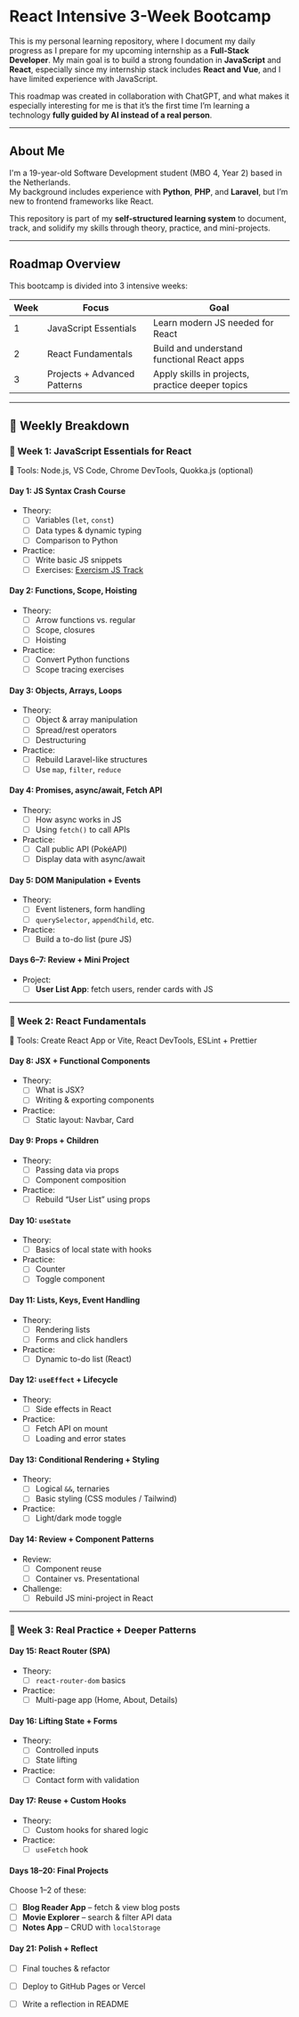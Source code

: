 # React Intensive 3-Week Bootcamp

This is my personal learning repository, where I document my daily progress as I prepare for my upcoming internship as a **Full-Stack Developer**. My main goal is to build a strong foundation in **JavaScript** and **React**, especially since my internship stack includes **React and Vue**, and I have limited experience with JavaScript.

This roadmap was created in collaboration with ChatGPT, and what makes it especially interesting for me is that it’s the first time I’m learning a technology **fully guided by AI instead of a real person**.

---

## About Me

I'm a 19-year-old Software Development student (MBO 4, Year 2) based in the Netherlands.  
My background includes experience with **Python**, **PHP**, and **Laravel**, but I’m new to frontend frameworks like React.

This repository is part of my **self-structured learning system** to document, track, and solidify my skills through theory, practice, and mini-projects.

---

## Roadmap Overview

This bootcamp is divided into 3 intensive weeks:

| Week | Focus                            | Goal                                               |
|------|----------------------------------|----------------------------------------------------|
| 1    | JavaScript Essentials            | Learn modern JS needed for React                  |
| 2    | React Fundamentals               | Build and understand functional React apps        |
| 3    | Projects + Advanced Patterns     | Apply skills in projects, practice deeper topics  |

---

## 🧠 Weekly Breakdown

### 🔹 Week 1: JavaScript Essentials for React

🔧 Tools: Node.js, VS Code, Chrome DevTools, Quokka.js (optional)

#### Day 1: JS Syntax Crash Course
* Theory:
    - [ ] Variables (`let`, `const`)
    - [ ] Data types & dynamic typing
    - [ ] Comparison to Python
* Practice:
    - [ ] Write basic JS snippets
    - [ ] Exercises: [Exercism JS Track](https://exercism.org/tracks/javascript)

#### Day 2: Functions, Scope, Hoisting
* Theory:
    - [ ] Arrow functions vs. regular
    - [ ] Scope, closures
    - [ ] Hoisting
* Practice:
    - [ ] Convert Python functions
    - [ ] Scope tracing exercises

#### Day 3: Objects, Arrays, Loops
* Theory:
    - [ ] Object & array manipulation
    - [ ] Spread/rest operators
    - [ ] Destructuring
* Practice:
    - [ ] Rebuild Laravel-like structures
    - [ ] Use `map`, `filter`, `reduce`

#### Day 4: Promises, async/await, Fetch API
* Theory:
    - [ ] How async works in JS
    - [ ] Using `fetch()` to call APIs
* Practice:
    - [ ] Call public API (PokéAPI)
    - [ ] Display data with async/await

#### Day 5: DOM Manipulation + Events
* Theory:
    - [ ] Event listeners, form handling
    - [ ] `querySelector`, `appendChild`, etc.
* Practice:
    - [ ] Build a to-do list (pure JS)

#### Days 6–7: Review + Mini Project
* Project:
    - [ ] **User List App**: fetch users, render cards with JS

---

### 🔹 Week 2: React Fundamentals

🔧 Tools: Create React App or Vite, React DevTools, ESLint + Prettier

#### Day 8: JSX + Functional Components
* Theory:
    - [ ] What is JSX?
    - [ ] Writing & exporting components
* Practice:
    - [ ] Static layout: Navbar, Card

#### Day 9: Props + Children
* Theory:
    - [ ] Passing data via props
    - [ ] Component composition
* Practice:
    - [ ] Rebuild “User List” using props

#### Day 10: `useState`
* Theory:
    - [ ] Basics of local state with hooks
* Practice:
    - [ ] Counter
    - [ ] Toggle component

#### Day 11: Lists, Keys, Event Handling
* Theory:
    - [ ] Rendering lists
    - [ ] Forms and click handlers
* Practice:
    - [ ] Dynamic to-do list (React)

#### Day 12: `useEffect` + Lifecycle
* Theory:
    - [ ] Side effects in React
* Practice:
    - [ ] Fetch API on mount
    - [ ] Loading and error states

#### Day 13: Conditional Rendering + Styling
* Theory:
    - [ ] Logical `&&`, ternaries
    - [ ] Basic styling (CSS modules / Tailwind)
* Practice:
    - [ ] Light/dark mode toggle

#### Day 14: Review + Component Patterns
* Review:
    - [ ] Component reuse
    - [ ] Container vs. Presentational
* Challenge:
    - [ ] Rebuild JS mini-project in React

---

### 🔹 Week 3: Real Practice + Deeper Patterns

#### Day 15: React Router (SPA)
* Theory:
    - [ ] `react-router-dom` basics
* Practice:
    - [ ] Multi-page app (Home, About, Details)

#### Day 16: Lifting State + Forms
* Theory:
    - [ ] Controlled inputs
    - [ ] State lifting
* Practice:
    - [ ] Contact form with validation

#### Day 17: Reuse + Custom Hooks
* Theory:
    - [ ] Custom hooks for shared logic
* Practice:
    - [ ] `useFetch` hook

#### Days 18–20: Final Projects

Choose 1–2 of these:
- [ ] **Blog Reader App** – fetch & view blog posts
- [ ] **Movie Explorer** – search & filter API data
- [ ] **Notes App** – CRUD with `localStorage`

#### Day 21: Polish + Reflect
- [ ] Final touches & refactor
- [ ] Deploy to GitHub Pages or Vercel
- [ ] Write a reflection in README

